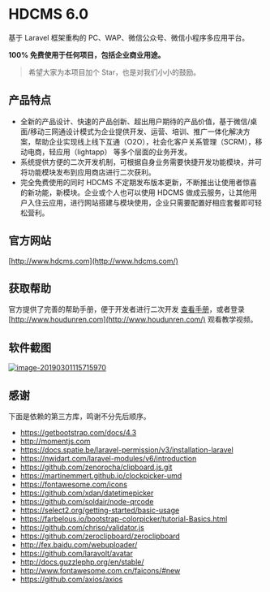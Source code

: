 # HDCMS 6.0

基于 Laravel 框架重构的 PC、WAP、微信公众号、微信小程序多应用平台。

**100% 免费使用于任何项目，包括企业商业用途。**

> 希望大家为本项目加个 Star，也是对我们小小的鼓励。

## 产品特点

- 全新的产品设计、快速的产品创新、超出用户期待的产品价值，基于微信/桌面/移动三网通设计模式为企业提供开发、运营、培训、推广一体化解决方案，帮助企业实现线上线下互通（O2O），社会化客户关系管理（SCRM），移动电商，轻应用（lightapp） 等多个层面的业务开发。
- 系统提供方便的二次开发机制，可根据自身业务需要快捷开发功能模块，并可将功能模块发布到应用商店进行二次获利。
- 完全免费使用的同时 HDCMS 不定期发布版本更新，不断推出让使用者惊喜的新功能，新模块。企业或个人也可以使用 HDCMS 做成云服务，让其他用户入住云应用，进行网站搭建与模块使用，企业只需要配置好相应套餐即可轻松营利。

## 官方网站

[http://www.hdcms.com](http://www.hdcms.com/)

## 获取帮助

官方提供了完善的帮助手册，便于开发者进行二次开发 [查看手册](http://doc.houdunren.com/)，或者登录 [http://www.houdunren.com](http://www.houdunren.com/) 观看教学视频。

## 软件截图

[![image-20190301115715970](https://user-images.githubusercontent.com/13848593/53615562-7e295e00-3c19-11e9-885b-77f63e1eae90.png)](https://user-images.githubusercontent.com/13848593/53615562-7e295e00-3c19-11e9-885b-77f63e1eae90.png)

## 感谢

下面是依赖的第三方库，鸣谢不分先后顺序。

- https://getbootstrap.com/docs/4.3
- http://momentjs.com
- https://docs.spatie.be/laravel-permission/v3/installation-laravel
- https://nwidart.com/laravel-modules/v6/introduction
- https://github.com/zenorocha/clipboard.js.git
- https://martinemmert.github.io/clockpicker-umd
- https://fontawesome.com/icons
- https://github.com/xdan/datetimepicker
- https://github.com/soldair/node-qrcode
- https://select2.org/getting-started/basic-usage
- https://farbelous.io/bootstrap-colorpicker/tutorial-Basics.html
- https://github.com/chriso/validator.js
- https://github.com/zeroclipboard/zeroclipboard
- http://fex.baidu.com/webuploader/
- https://github.com/laravolt/avatar
- http://docs.guzzlephp.org/en/stable/
- http://www.fontawesome.com.cn/faicons/#new
- https://github.com/axios/axios
